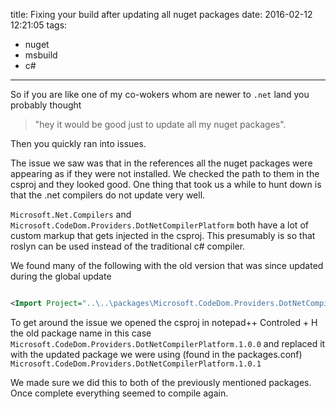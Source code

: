 title: Fixing your build after updating all nuget packages
date: 2016-02-12 12:21:05
tags:
- nuget
- msbuild
- c#
---


So if you are like one of my co-wokers whom are newer to `.net` land you probably thought

> "hey it would be good just to update all my nuget packages".

Then you quickly ran into issues.
<!-- more -->
The issue we saw was that in the references all the nuget packages were appearing as if they were not installed. We checked the path to them in the csproj and they looked good. One thing that took us a while to hunt down is that the .net compilers do not update very well.

`Microsoft.Net.Compilers` and `Microsoft.CodeDom.Providers.DotNetCompilerPlatform` both have a lot of custom markup that gets injected in the csproj. This presumably is so that roslyn can be used instead of the traditional c# compiler.

We found many of the following with the old version that was since updated during the global update

```xml

<Import Project="..\..\packages\Microsoft.CodeDom.Providers.DotNetCompilerPlatform.1.0.0\build\Microsoft.CodeDom.Providers.DotNetCompilerPlatform.props" Condition="Exists('..\..\packages\Microsoft.CodeDom.Providers.DotNetCompilerPlatform.1.0.0\build\Microsoft.CodeDom.Providers.DotNetCompilerPlatform.props')" />

```

To get around the issue we opened the csproj in notepad++ Controled + H the old package name in this case `Microsoft.CodeDom.Providers.DotNetCompilerPlatform.1.0.0` and replaced it with the updated package we were using (found in the packages.conf) `Microsoft.CodeDom.Providers.DotNetCompilerPlatform.1.0.1`

We made sure we did this to both of the previously mentioned packages. Once complete everything seemed to compile again.
